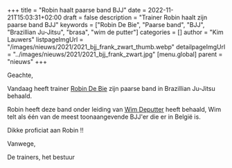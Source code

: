 +++
title = "Robin haalt paarse band BJJ"
date = 2022-11-21T15:03:31+02:00
draft = false
description = "Trainer Robin haalt zijn paarse band BJJ"
keywords = ["Robin De Bie", "Paarse band", "BJJ", "Brazillian Ju-Jitsu", "brasa", "wim de putter"]
categories = []
author = "Kim Lauwers"
listpageImgUrl = "/images/nieuws/2021/2021_bjj_frank_zwart_thumb.webp"
detailpageImgUrl = "../images/nieuws/2021/2021_bjj_frank_zwart.jpg"
[menu.global]
    parent = "nieuws"
+++

Geachte,

Vandaag heeft trainer [Robin De Bie](https://www.invictokeerbergen.be/trainers/#Robin_De%20Bie) zijn paarse band in Brazillian Ju-Jitsu behaald.

Robin heeft deze band onder leiding van [Wim Deputter](https://brasateam.be/wp/about-brasa/wim-deputter/) heeft behaald, Wim telt als één van de meest toonaangevende BJJ'er die er in België is. 

Dikke proficiat aan Robin !!

Vanwege,

De trainers, het bestuur